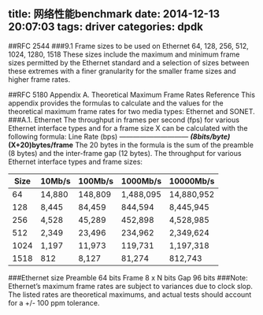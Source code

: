 ﻿title: 网络性能benchmark
date: 2014-12-13 20:07:03
tags: driver
categories: dpdk
---
##RFC 2544
###9.1 Frame sizes to be used on Ethernet
64, 128, 256, 512, 1024, 1280, 1518
These sizes include the maximum and minimum frame sizes permitted by
the Ethernet standard and a selection of sizes between these extremes
with a finer granularity for the smaller frame sizes and higher frame
rates.
<!-- more -->
##RFC 5180
Appendix A. Theoretical Maximum Frame Rates Reference
This appendix provides the formulas to calculate and the values for
the theoretical maximum frame rates for two media types: Ethernet and
SONET.
###A.1. Ethernet
The throughput in frames per second (fps) for various Ethernet
interface types and for a frame size X can be calculated with the
following formula:
Line Rate (bps)
——————————
***(8bits/byte)*(X+20)bytes/frame**
The 20 bytes in the formula is the sum of the preamble (8 bytes) and
the inter-frame gap (12 bytes). The throughput for various Ethernet
interface types and frame sizes:

|Size|10Mb/s|100Mb/s|1000Mb/s|10000Mb/s|
| ----- | :----- | :----- | :----- | :----- |
|64     |14,880  | 148,809 | 1,488,095 |14,880,952|
|128    |8,445   | 84,459 | 844,594| 8,445,945|
|256    |4,528   | 45,289 | 452,898| 4,528,985|
|512    |2,349   | 23,496 | 234,962| 2,349,624|
|1024   |1,197   | 11,973 | 119,731 | 1,197,318|
|1518   |812     | 8,127 | 81,274 |  812,743|

###Ethernet size
Preamble 64 bits
Frame 8 x N bits
Gap 96 bits
###Note: 
Ethernet’s maximum frame rates are subject to variances due to
clock slop. The listed rates are theoretical maximums, and actual
tests should account for a +/- 100 ppm tolerance.
